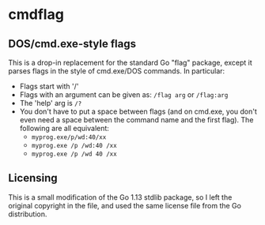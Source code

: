 # cmdflag

## DOS/cmd.exe-style flags

This is a drop-in replacement for the standard Go "flag" package, except
it parses flags in the style of cmd.exe/DOS commands.  In particular:

 * Flags start with '/'
 * Flags with an argument can be given as: `/flag arg` or `/flag:arg`
 * The 'help' arg is `/?`
 * You don't have to put a space between flags (and on cmd.exe, you don't even
need a space between the command name and the first flag).  The following are all
equivalent:
   * `myprog.exe/p/wd:40/xx`
   * `myprog.exe /p /wd:40 /xx`
   * `myprog.exe /p /wd 40 /xx`

## Licensing

This is a small modification of the Go 1.13 stdlib package, so I left the original
copyright in the file, and used the same license file from the Go distribution.


